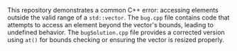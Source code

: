 This repository demonstrates a common C++ error: accessing elements outside the valid range of a `std::vector`. The `bug.cpp` file contains code that attempts to access an element beyond the vector's bounds, leading to undefined behavior.  The `bugSolution.cpp` file provides a corrected version using `at()` for bounds checking or ensuring the vector is resized properly.
